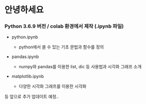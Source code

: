# **안녕하세요**
### Python 3.6.9 버전 / colab 환경에서 제작 (.ipynb 파일) 

* python.ipynb
    * python에서 쓸 수 있는 기초 문법과 함수를 정의


* pandas.ipynb
    * numpy와 pandas를 이용한 list, dic 등 사용법과 시각화 그래프 소개


* matplotlib.ipynb
    * 다양한 시각화 그래프를 이용한 시각화

등 앞으로 추가 업데이트 예정..